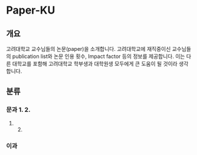 # Paper-KU
## 개요
고려대학교 교수님들의 논문(paper)을 소개합니다. 고려대학교에 재직중이신 교수님들의 publication list와 논문 인용 횟수, Impact factor 등의 정보를 제공합니다. 이는 다른 대학교를 포함해 고려대학교 학부생과 대학원생 모두에게 큰 도움이 될 것이라 생각합니다.

## 분류
### 문과 1. 2.
1. 2.
### 이과
